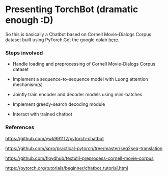 # Presenting TorchBot (dramatic enough :D)

So this is basically a Chatbot based on Cornell Movie-Dialogs Corpus dataset built using PyTorch.Get the google colab [here](https://colab.research.google.com/drive/1iF0XKPqf4qjukZNP5NwpXfXiG7EIWTms#scrollTo=aG1HPpamXlVV).

### Steps involved

* Handle loading and preprocessing of Cornell Movie-Dialogs Corpus dataset

* Implement a sequence-to-sequence model with Luong attention mechanism(s)

* Jointly train encoder and decoder models using mini-batches

* Implement greedy-search decoding module

* Interact with trained chatbot


### References
 
 https://github.com/ywk991112/pytorch-chatbot
 
 https://github.com/spro/practical-pytorch/tree/master/seq2seq-translation
 
 https://github.com/floydhub/textutil-preprocess-cornell-movie-corpus
 
 https://pytorch.org/tutorials/beginner/chatbot_tutorial.html






